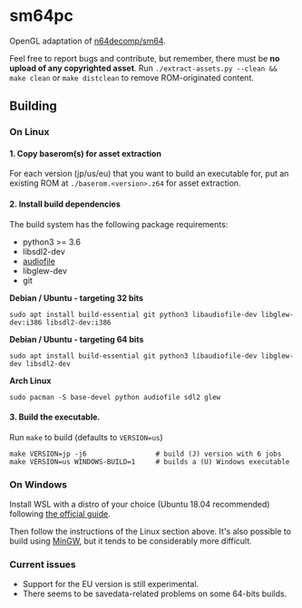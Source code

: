 # sm64pc
OpenGL adaptation of [n64decomp/sm64](https://github.com/n64decomp/sm64). 

Feel free to report bugs and contribute, but remember, there must be **no upload of any copyrighted asset**. 
Run `./extract-assets.py --clean && make clean` or `make distclean` to remove ROM-originated content.

## Building

### On Linux

#### 1. Copy baserom(s) for asset extraction

For each version (jp/us/eu) that you want to build an executable for, put an existing ROM at
`./baserom.<version>.z64` for asset extraction.

#### 2. Install build dependencies

The build system has the following package requirements:
  * python3 >= 3.6
  * libsdl2-dev
  * [audiofile](https://audiofile.68k.org/)
  * libglew-dev
  * git


__Debian / Ubuntu - targeting 32 bits__
```
sudo apt install build-essential git python3 libaudiofile-dev libglew-dev:i386 libsdl2-dev:i386
```
__Debian / Ubuntu - targeting 64 bits__
```
sudo apt install build-essential git python3 libaudiofile-dev libglew-dev libsdl2-dev
```

__Arch Linux__
```
sudo pacman -S base-devel python audiofile sdl2 glew
```

#### 3. Build the executable.

Run `make` to build (defaults to `VERSION=us`)

```
make VERSION=jp -j6                 # build (J) version with 6 jobs
make VERSION=us WINDOWS-BUILD=1     # builds a (U) Windows executable 
```

### On Windows

Install WSL with a distro of your choice (Ubuntu 18.04 recommended) following [the official guide](https://docs.microsoft.com/en-us/windows/wsl/install-win10).


Then follow the instructions of the Linux section above. It's also possible to build using [MinGW](http://www.mingw.org/), but it tends to be considerably more difficult.

### Current issues

 * Support for the EU version is still experimental.
 * There seems to be savedata-related problems on some 64-bits builds.
